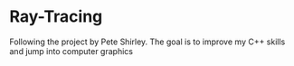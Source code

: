 # Ray-Tracing

Following the project by Pete Shirley. The goal is to improve my C++ skills and jump into computer graphics
